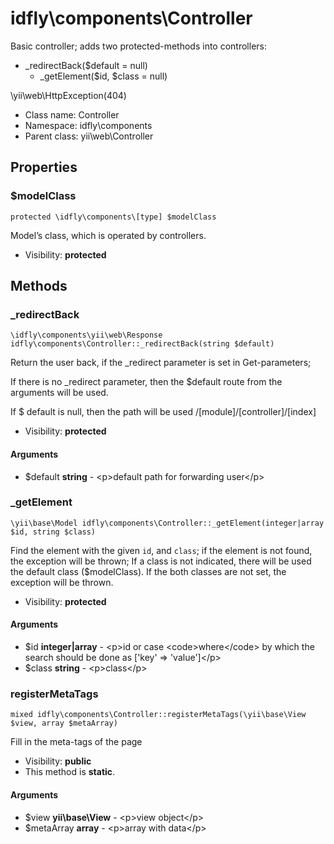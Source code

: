 idfly\components\Controller
===============

Basic controller; adds two protected-methods into controllers:

- _redirectBack($default = null)
  - _getElement($id, $class = null)

\yii\web\HttpException(404)


* Class name: Controller
* Namespace: idfly\components
* Parent class: yii\web\Controller





Properties
----------


### $modelClass

    protected \idfly\components\[type] $modelClass

Model’s class, which is operated by controllers.



* Visibility: **protected**


Methods
-------


### _redirectBack

    \idfly\components\yii\web\Response idfly\components\Controller::_redirectBack(string $default)

Return the user back, if the _redirect parameter is set in
Get-parameters;

If there is no _redirect parameter, then the $default route from
the arguments will be used.

If $ default is null, then the path will be used
/[module]/[controller]/[index]

* Visibility: **protected**


#### Arguments
* $default **string** - &lt;p&gt;default path for forwarding user&lt;/p&gt;



### _getElement

    \yii\base\Model idfly\components\Controller::_getElement(integer|array $id, string $class)

Find the element with the given `id`, and `class`; if the element is
not found, the exception will be thrown; If a class is not indicated,
there will be used the default class ($modelClass). If the both
classes are not set, the exception will be thrown.



* Visibility: **protected**


#### Arguments
* $id **integer|array** - &lt;p&gt;id or case &lt;code&gt;where&lt;/code&gt; by which the search should
be done as [&#039;key&#039; =&gt; &#039;value&#039;]&lt;/p&gt;
* $class **string** - &lt;p&gt;class&lt;/p&gt;



### registerMetaTags

    mixed idfly\components\Controller::registerMetaTags(\yii\base\View $view, array $metaArray)

Fill in the meta-tags of the page



* Visibility: **public**
* This method is **static**.


#### Arguments
* $view **yii\base\View** - &lt;p&gt;view object&lt;/p&gt;
* $metaArray **array** - &lt;p&gt;array with data&lt;/p&gt;


